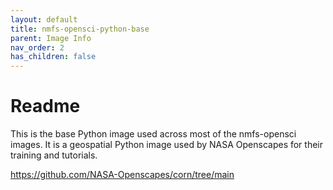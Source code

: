 ```yaml
---
layout: default
title: nmfs-opensci-python-base
parent: Image Info
nav_order: 2
has_children: false
---
```


# Readme

This is the base Python image used across most of the nmfs-opensci images. It is a geospatial Python image used by NASA Openscapes for their training and tutorials.

https://github.com/NASA-Openscapes/corn/tree/main
